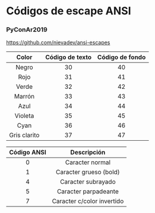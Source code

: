 # Códigos de escape ANSI
### PyConAr2019
<a href="https://github.com/nievadev/ansi-escapes">https://github.com/nievadev/ansi-escapes</a><br>

| Color        | Código de texto | Código de fondo |
|:------------:|:---------------:|:---------------:|
| Negro        |        30       |        40       |
| Rojo         |        31       |        41       |
| Verde        |        32       |        42       |
| Marrón       |        33       |        43       |
| Azul         |        34       |        44       |
| Violeta      |        35       |        45       |
| Cyan         |        36       |        46       |
| Gris clarito |        37       |        47       |

| Código ANSI |         Descripción        |
|:-----------:|:--------------------------:|
| 0           |       Caracter normal      |
| 1           |   Caracter grueso (bold)   |
| 4           |     Caracter subrayado     |
| 5           |    Caracter parpadeante    |
| 7           | Caracter c/color invertido |
